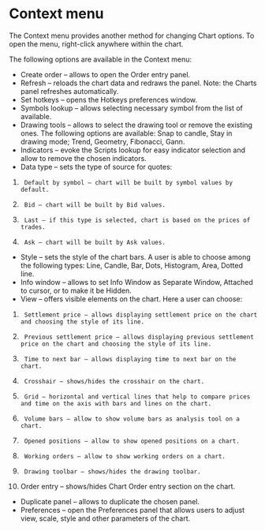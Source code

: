 # Context menu

The Context menu provides another method for changing Chart options. To open the menu, right-click anywhere within the chart.

The following options are available in the Context menu:

* Create order – allows to open the Order entry panel.
* Refresh – reloads the chart data and redraws the panel. Note: the Charts panel refreshes automatically.
* Set hotkeys – opens the Hotkeys preferences window.
* Symbols lookup – allows selecting necessary symbol from the list of available.
* Drawing tools – allows to select the drawing tool or remove the existing ones. The following options are available: Snap to candle, Stay in drawing mode; Trend, Geometry, Fibonacci, Gann.
* Indicators – evoke the Scripts lookup for easy indicator selection and allow to remove the chosen indicators.
* Data type – sets the type of source for quotes:

1.      Default by symbol – chart will be built by symbol values by default.

2.      Bid – chart will be built by Bid values.

3.      Last – if this type is selected, chart is based on the prices of trades.

4.      Ask – chart will be built by Ask values.

* Style – sets the style of the chart bars. A user is able to choose among the following types: Line, Candle, Bar, Dots, Histogram, Area, Dotted line.
* Info window – allows to set Info Window as Separate Window, Attached to cursor, or to make it be Hidden.
* View – offers visible elements on the chart. Here a user can choose:

1.      Settlement price – allows displaying settlement price on the chart and choosing the style of its line.

2.      Previous settlement price – allows displaying previous settlement price on the chart and choosing the style of its line.

3.      Time to next bar – allows displaying time to next bar on the chart.

4.      Crosshair – shows/hides the crosshair on the chart.

5.      Grid – horizontal and vertical lines that help to compare prices and time on the axis with bars and lines on the chart.

6.      Volume bars – allow to show volume bars as analysis tool on a chart.

7.      Opened positions – allow to show opened positions on a chart.

8.      Working orders – allow to show working orders on a chart.

9.      Drawing toolbar – shows/hides the drawing toolbar.

10.  Order entry – shows/hides Chart Order entry section on the chart.

* Duplicate panel – allows to duplicate the chosen panel.
* Preferences – open the Preferences panel that allows users to adjust view, scale, style and other parameters of the chart.

